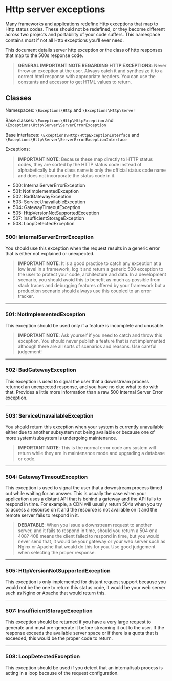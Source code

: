 # Http server exceptions

Many frameworks and applications redefine Http exceptions that map to Http status codes. These should not be redefined, or they become different across two projects and portability of your code suffers. This namespace contains most if not all Http exceptions you'll ever need.

This document details server http exception or the class of http responses that map to the 500s response code.

> **GENERAL IMPORTANT NOTE REGARDING HTTP EXCEPTIONS**: Never throw an exception at the user. Always catch it and synthesize it to a correct html response with
appropriate headers. You can use the constants and accessor to get HTML values to return.

## Classes

Namespaces: `\Exceptions\Http` and `\Exceptions\Http\Server`

Base classes: `\Exceptions\Http\HttpException` and `\Exceptions\Http\Server\ServerErrorException`

Base interfaces: `\Exceptions\Http\HttpExceptionInterface` and `\Exceptions\Http\Server\ServerErrorExceptionInterface`

Exceptions:

> **IMPORTANT NOTE**: Because these map directly to HTTP status codes, they are sorted by the HTTP status code instead of alphabetically but the class name is only the official status code name and does not incorporate the status code in it.

* 500: InternalServerErrorException
* 501: NotImplementedException
* 502: BadGatewayException
* 503: ServiceUnavailableException
* 504: GatewayTimeoutException
* 505: HttpVersionNotSupportedException
* 507: InsufficientStorageException
* 508: LoopDetectedException

### 500: InternalServerErrorException

You should use this exception when the request results in a generic error that is either not explained or unexpected.

> **IMPORTANT NOTE**: It is a good practice to catch any exception at a low level in a framework, log it and return a generic 500 exception to the user to protect your code, architecture and data. In a development scenario, you should avoid this to benefit as much as possible from stack traces and debugging features offered by your framework but a production scenario should always use this coupled to an error tracker.

---

### 501: NotImplementedException

This exception should be used only if a feature is incomplete and unusable.

> **IMPORTANT NOTE**: Ask yourself if you need to catch and throw this exception. You should never publish a feature that is not implemented although there are all sorts of scenarios and reasons. Use careful judgement!

---

### 502: BadGatewayException

This exception is used to signal the user that a downstream process returned an unexpected response, and you have no clue what to do with that. Provides a little more information than a raw 500 Internal Server Error exception.

---

### 503: ServiceUnavailableException

You should return this exception when your system is currently unavailable either due to another subsystem not being available or because one of more system/subsystem is undergoing maintenance.

> **IMPORTANT NOTE**: This is the normal error code any system will return while they are in maintenance mode and upgrading a database or code.

---

### 504: GatewayTimeoutException

This exception is used to signal the user that a downstream process timed out while waiting for an answer. This is usually the case when your application uses a distant API that is behind a gateway and the API fails to respond in time. For example, a CDN will usually return 504s when you try to access a resource on it and the resource is not available on it and the remote server fails to respond in it.

> **DEBATABLE**: When you issue a downstream request to another server, and it fails to respond in time, should you return a 504 or a 408? 408 means the client failed to respond in time, but you would never send that, it would be your gateway or your web server such as Nginx or Apache that would do this for you. Use good judgement when selecting the proper response. 

---

### 505: HttpVersionNotSupportedException

This exception is only implemented for distant request support because you would not be the one to return this status code, it would be your web server such as Nginx or Apache that would return this.

---

### 507: InsufficientStorageException

This exception should be returned if you have a very large request to generate and must pre-generate it before streaming it out to the user. If the response exceeds the available server space or if there is a quota that is exceeded, this would be the proper code to return. 

---

### 508: LoopDetectedException

This exception should be used if you detect that an internal/sub process is acting in a loop because of the request configuration.
